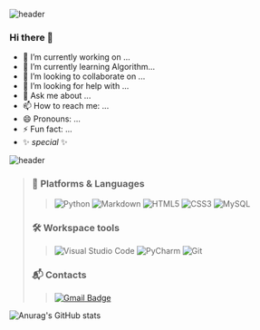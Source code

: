 ![header](https://capsule-render.vercel.app/api?&type=rect&text=%20Jeong%20Mo's%20&fontColor=f9cf95&height=200&fontAlign=40&fontSize=50&animation=twinkling&desc=Space&descAlign=68&descSize=30&color=0:8b7e74,100:3c4c3d)


### Hi there 👋

- 🔭 I’m currently working on ... 
- 🌱 I’m currently learning Algorithm...
- 👯 I’m looking to collaborate on ...
- 🤔 I’m looking for help with ...
- 💬 Ask me about ...
- 📫 How to reach me: ...
- 😄 Pronouns: ...
- ⚡ Fun fact: ...
- ✨ _special_ ✨



![header](https://capsule-render.vercel.app/api?&type=rect&text=S%20k%20i%20l%20l%20s%20&fontColor=f9cf95&height=50&fontAlign=40&fontSize=30&animation=twinkling&desc=(¬‿¬)✨🏆&descAlign=68&descSize=20&color=0:8fb1b1,100:3c4c3d)


>  ### 🧠 Platforms & Languages
> >![Python](https://img.shields.io/badge/Python-f9cf95.svg?&style=for-the-badge&logo=Python&logoColor=white)
> >![Markdown](https://img.shields.io/badge/Markdown-ffb752.svg?&style=for-the-badge&logo=Markdown&logoColor=white)
> >![HTML5](https://img.shields.io/badge/HTML5-dc8965.svg?&style=for-the-badge&logo=HTML5&logoColor=white)
> >![CSS3](https://img.shields.io/badge/CSS3-c17f5e.svg?&style=for-the-badge&logo=CSS3&logoColor=white)
> >![MySQL](https://img.shields.io/badge/MySQL-8b7e74.svg?&style=for-the-badge&logo=MySQL&logoColor=white)
> 
> 
> ### 🛠 Workspace tools
> >![Visual Studio Code](https://img.shields.io/badge/Visual%20Studio%20Code-649681.svg?&style=for-the-badge&logo=Visual%20Studio%20Code&logoColor=white)
> >![PyCharm](https://img.shields.io/badge/PyCharm-3eb489.svg?&style=for-the-badge&logo=PyCharm&logoColor=white)
> >![Git](https://img.shields.io/badge/Git-1e453e.svg?&style=for-the-badge&logo=Git&logoColor=white)
>
> ### 📬 Contacts 
> >[![Gmail Badge](https://img.shields.io/badge/Gmail-d14836?style=flat-square&logo=Gmail&logoColor=white&link=mailto:jeremy0410@hanmail.net)](mailto:jeremy0410@hanmail.net)

![Anurag's GitHub stats](https://github-readme-stats.vercel.app/api?username=JeongmoRYU&theme=gruvbox&show_icons=true)
